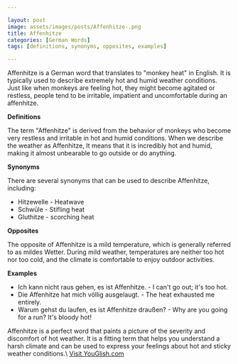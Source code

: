 ```yaml
---

layout: post
image: assets/images/posts/Affenhitze-.png
title: Affenhitze 
categories: [German Words]
tags: [definitions, synonyms, opposites, examples]

---
```


Affenhitze is a German word that translates to "monkey heat" in English. It is typically used to describe extremely hot and humid weather conditions. Just like when monkeys are feeling hot, they might become agitated or restless, people tend to be irritable, impatient and uncomfortable during an affenhitze.

**Definitions**

The term "Affenhitze" is derived from the behavior of monkeys who become very restless and irritable in hot and humid conditions. When we describe the weather as Affenhitze, It means that it is incredibly hot and humid, making it almost unbearable to go outside or do anything.

**Synonyms**

There are several synonyms that can be used to describe Affenhitze, including:

- Hitzewelle - Heatwave
- Schwüle - Stifling heat
- Gluthitze - scorching heat

**Opposites**

The opposite of Affenhitze is a mild temperature, which is generally referred to as mildes Wetter. During mild weather, temperatures are neither too hot nor too cold, and the climate is comfortable to enjoy outdoor activities.

**Examples**

- Ich kann nicht raus gehen, es ist Affenhitze. - I can't go out; it's too hot.
- Die Affenhitze hat mich völlig ausgelaugt. - The heat exhausted me entirely.
- Warum gehst du laufen, es ist Affenhitze draußen? - Why are you going for a run? It's bloody hot!

Affenhitze is a perfect word that paints a picture of the severity and discomfort of hot weather. It is a fitting term that helps you understand a harsh climate and can be used to express your feelings about hot and sticky weather conditions.\ <a id="yg-widget-0" class="youglish-widget" data-query="Affenhitze " data-lang="german" data-components="8412" data-auto-start="0" data-bkg-color="theme_light" data-title="How%20to%20pronounce%20Affenhitze %20in%20German"  rel="nofollow" href="https://youglish.com">Visit YouGlish.com</a><script async src="https://youglish.com/public/emb/widget.js" charset="utf-8"></script>